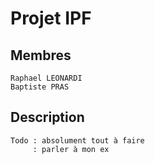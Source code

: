 # Projet IPF

## Membres
    Raphael LEONARDI
    Baptiste PRAS
## Description
    Todo : absolument tout à faire
         : parler à mon ex
